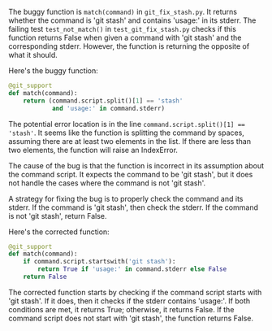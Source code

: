 The buggy function is `match(command)` in `git_fix_stash.py`. It returns whether the command is 'git stash' and contains 'usage:' in its stderr. The failing test `test_not_match()` in `test_git_fix_stash.py` checks if this function returns False when given a command with 'git stash' and the corresponding stderr. However, the function is returning the opposite of what it should.

Here's the buggy function:
```python
@git_support
def match(command):
    return (command.script.split()[1] == 'stash'
            and 'usage:' in command.stderr)
```

The potential error location is in the line `command.script.split()[1] == 'stash'`. It seems like the function is splitting the command by spaces, assuming there are at least two elements in the list. If there are less than two elements, the function will raise an IndexError.

The cause of the bug is that the function is incorrect in its assumption about the command script. It expects the command to be 'git stash', but it does not handle the cases where the command is not 'git stash'.

A strategy for fixing the bug is to properly check the command and its stderr. If the command is 'git stash', then check the stderr. If the command is not 'git stash', return False.

Here's the corrected function:
```python
@git_support
def match(command):
    if command.script.startswith('git stash'):
        return True if 'usage:' in command.stderr else False
    return False
```
The corrected function starts by checking if the command script starts with 'git stash'. If it does, then it checks if the stderr contains 'usage:'. If both conditions are met, it returns True; otherwise, it returns False. If the command script does not start with 'git stash', the function returns False.